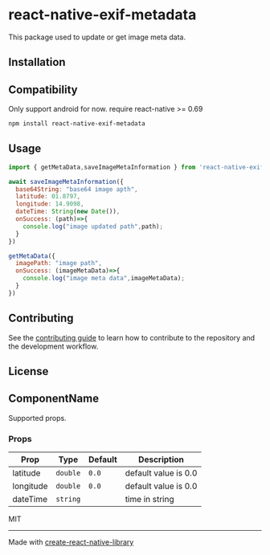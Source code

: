 # react-native-exif-metadata

This package used to update or get image meta data.

## Installation

## Compatibility

Only support android for now. require react-native >= 0.69

```sh
npm install react-native-exif-metadata
```

## Usage

```js
import { getMetaData,saveImageMetaInformation } from 'react-native-exif-metadata';

await saveImageMetaInformation({
  base64String: "base64 image apth",
  latitude: 01.8797,
  longitude: 14.9098,
  dateTime: String(new Date()),
  onSuccess: (path)=>{
    console.log("image updated path",path);
  }
})

getMetaData({
  imagePath: "image path",
  onSuccess: (imageMetaData)=>{
    console.log("image meta data",imageMetaData);
  }
})
```

## Contributing

See the [contributing guide](CONTRIBUTING.md) to learn how to contribute to the repository and the development workflow.

## License


## ComponentName

Supported props.

### Props

| Prop       | Type     | Default | Description                              |
|------------|----------|---------|------------------------------------------|
| latitude   | `double` |  `0.0`  | default value is 0.0                     |
| longitude  | `double` | `0.0`   | default value is 0.0                     |
| dateTime   | `string` |         | time in string 

MIT

---

Made with [create-react-native-library](https://github.com/callstack/react-native-builder-bob)
